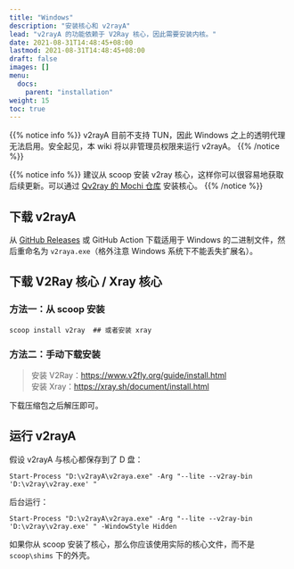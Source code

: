 ```yaml
---
title: "Windows"
description: "安装核心和 v2rayA"
lead: "v2rayA 的功能依赖于 V2Ray 核心，因此需要安装内核。"
date: 2021-08-31T14:48:45+08:00
lastmod: 2021-08-31T14:48:45+08:00
draft: false
images: []
menu:
  docs:
    parent: "installation"
weight: 15
toc: true
---
```


{{% notice info %}}
v2rayA 目前不支持 TUN，因此 Windows 之上的透明代理无法启用。安全起见，本 wiki 将以非管理员权限来运行 v2rayA。
{{% /notice %}}

{{% notice info %}}
建议从 scoop 安装 v2ray 核心，这样你可以很容易地获取后续更新。可以通过 [Qv2ray 的 Mochi 仓库](https://github.com/qv2ray/mochi) 安装核心。
{{% /notice %}}

## 下载 v2rayA

从 [GitHub Releases](https://github.com/v2rayA/v2rayA/releases) 或 GitHub Action 下载适用于 Windows 的二进制文件，然后重命名为 `v2raya.exe`（格外注意 Windows 系统下不能丢失扩展名）。

## 下载 V2Ray 核心 / Xray 核心

### 方法一：从 scoop 安装

```pwsh
scoop install v2ray  ## 或者安装 xray 
```

### 方法二：手动下载安装

> 安装 V2Ray：<https://www.v2fly.org/guide/install.html>  
> 安装 Xray：<https://xray.sh/document/install.html>

下载压缩包之后解压即可。

## 运行 v2rayA

假设 v2rayA 与核心都保存到了 D 盘：

```pwsh
Start-Process "D:\v2rayA\v2raya.exe" -Arg "--lite --v2ray-bin 'D:\v2ray\v2ray.exe' "
```

后台运行：

```pwsh
Start-Process "D:\v2rayA\v2raya.exe" -Arg "--lite --v2ray-bin 'D:\v2ray\v2ray.exe' " -WindowStyle Hidden
```

如果你从 scoop 安装了核心，那么你应该使用实际的核心文件，而不是 `scoop\shims` 下的外壳。
